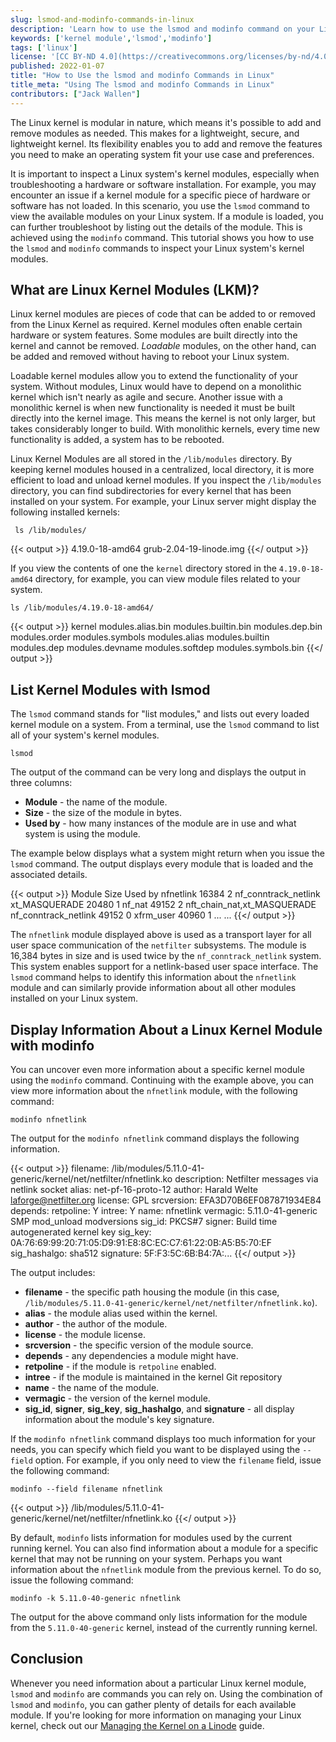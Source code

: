 ```yaml
---
slug: lsmod-and-modinfo-commands-in-linux
description: 'Learn how to use the lsmod and modinfo command on your Linux system. These commands provide information on the Linux kernel modules installed on your desktop or server.'
keywords: ['kernel module','lsmod','modinfo']
tags: ['linux']
license: '[CC BY-ND 4.0](https://creativecommons.org/licenses/by-nd/4.0)'
published: 2022-01-07
title: "​​How to Use the lsmod and modinfo Commands in Linux"
title_meta: "Using The lsmod and modinfo Commands in Linux"
contributors: ["Jack Wallen"]
---
```


The Linux kernel is modular in nature, which means it's possible to add and remove modules as needed. This makes for a lightweight, secure, and lightweight kernel. Its flexibility enables you to add and remove the features you need to make an operating system fit your use case and preferences.

It is important to inspect a Linux system's kernel modules, especially when troubleshooting a hardware or software installation. For example, you may encounter an issue if a kernel module for a specific piece of hardware or software has not loaded. In this scenario, you use the `lsmod` command to view the available modules on your Linux system. If a module is loaded, you can further troubleshoot by listing out the details of the module. This is achieved using the `modinfo` command. This tutorial shows you how to use the `lsmod` and `modinfo` commands to inspect your Linux system's kernel modules.

## What are Linux Kernel Modules (LKM)?

Linux kernel modules are pieces of code that can be added to or removed from the Linux Kernel as required. Kernel modules often enable certain hardware or system features. Some modules are built directly into the kernel and cannot be removed. *Loadable* modules, on the other hand, can be added and removed without having to reboot your Linux system.

Loadable kernel modules allow you to extend the functionality of your system. Without modules, Linux would have to depend on a monolithic kernel which isn't nearly as agile and secure. Another issue with a monolithic kernel is when new functionality is needed it must be built directly into the kernel image. This means the kernel is not only larger, but takes considerably longer to build. With monolithic kernels, every time new functionality is added, a system has to be rebooted.

Linux Kernel Modules are all stored in the `/lib/modules` directory. By keeping kernel modules housed in a centralized, local directory, it is more efficient to load and unload kernel modules. If you inspect the `/lib/modules` directory, you can find subdirectories for every kernel that has been installed on your system. For example, your Linux server might display the following installed kernels:

     ls /lib/modules/

{{< output >}}
4.19.0-18-amd64         grub-2.04-19-linode.img
     {{</ output >}}

If you view the contents of one the `kernel` directory stored in the `4.19.0-18-amd64` directory, for example, you can view module files related to your system.

    ls /lib/modules/4.19.0-18-amd64/

{{< output >}}
kernel         modules.alias.bin  modules.builtin.bin  modules.dep.bin  modules.order    modules.symbols
modules.alias  modules.builtin    modules.dep          modules.devname  modules.softdep  modules.symbols.bin
    {{</ output >}}

## List Kernel Modules with lsmod

The `lsmod` command stands for "list modules," and lists out every loaded kernel module on a system. From a terminal, use the `lsmod` command to list all of your system's kernel modules.

    lsmod

The output of the command can be very long and displays the output in three columns:

- **Module** - the name of the module.
- **Size** - the size of the module in bytes.
- **Used by** - how many instances of the module are in use and what system is using the module.

The example below displays what a system might return when you issue the `lsmod` command. The output displays every module that is loaded and the associated details.

{{< output >}}
Module                  Size  Used by
nfnetlink              16384  2 nf_conntrack_netlink
xt_MASQUERADE          20480  1
nf_nat                 49152  2 nft_chain_nat,xt_MASQUERADE
nf_conntrack_netlink   49152  0
xfrm_user              40960  1
...
...
{{</ output >}}

The `nfnetlink` module displayed above is used as a transport layer for all user space communication of the `netfilter` subsystems. The module is 16,384 bytes in size and is used twice by the `nf_conntrack_netlink` system. This system enables support for a netlink-based user space interface. The `lsmod` command helps to identify this information about the `nfnetlink` module and can similarly provide information about all other modules installed on your Linux system.

## Display Information About a Linux Kernel Module with modinfo

You can uncover even more information about a specific kernel module using the `modinfo` command. Continuing with the example above, you can view more information about the `nfnetlink` module, with the following command:

    modinfo nfnetlink

The output for the `modinfo nfnetlink` command displays the following information.

{{< output >}}
filename:       /lib/modules/5.11.0-41-generic/kernel/net/netfilter/nfnetlink.ko
description:    Netfilter messages via netlink socket
alias:          net-pf-16-proto-12
author:         Harald Welte <laforge@netfilter.org>
license:        GPL
srcversion:     EFA3D70B6EF087871934E84
depends:
retpoline:      Y
intree:         Y
name:           nfnetlink
vermagic:       5.11.0-41-generic SMP mod_unload modversions
sig_id:         PKCS#7
signer:         Build time autogenerated kernel key
sig_key:        0A:76:69:99:20:71:05:D9:91:E8:8C:EC:C7:61:22:0B:A5:B5:70:EF
sig_hashalgo:   sha512
signature:      5F:F3:5C:6B:B4:7A:...
{{</ output >}}

The output includes:

- **filename** - the specific path housing the module (in this case, `/lib/modules/5.11.0-41-generic/kernel/net/netfilter/nfnetlink.ko`).
- **alias** - the module alias used within the kernel.
- **author** - the author of the module.
- **license** - the module license.
- **srcversion** - the specific version of the module source.
- **depends** - any dependencies a module might have.
- **retpoline** - if the module is `retpoline` enabled.
- **intree** - if the module is maintained in the kernel Git repository
- **name** - the name of the module.
- **vermagic** - the version of the kernel module.
- **sig_id**, **signer**, **sig_key**, **sig_hashalgo**, and **signature** - all display information about the module's key signature.

If the `modinfo nfnetlink` command displays too much information for your needs, you can specify which field you want to be displayed using the `--field` option. For example, if you only need to view the `filename` field, issue the following command:

    modinfo --field filename nfnetlink

{{< output >}}
/lib/modules/5.11.0-41-generic/kernel/net/netfilter/nfnetlink.ko
{{</ output >}}

By default, `modinfo` lists information for modules used by the current running kernel. You can also find information about a module for a specific kernel that may not be running on your system. Perhaps you want information about the `nfnetlink` module from the previous kernel. To do so, issue the following command:

    modinfo -k 5.11.0-40-generic nfnetlink

The output for the above command only lists information for the module from the `5.11.0-40-generic` kernel, instead of the currently running kernel.

## Conclusion

Whenever you need information about a particular Linux kernel module, `lsmod` and `modinfo` are commands you can rely on. Using the combination of `lsmod` and `modinfo`, you can gather plenty of details for each available module. If you're looking for more information on managing your Linux kernel, check out our [Managing the Kernel on a Linode](/docs/products/compute/compute-instances/guides/manage-the-kernel/) guide.